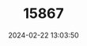 ---
title: "15867"
category: "Pacifastacus nigrescens"
draft: false
date: 2024-02-22 13:03:50
languages:
  English: ["Sooty Crayfish"]
---
